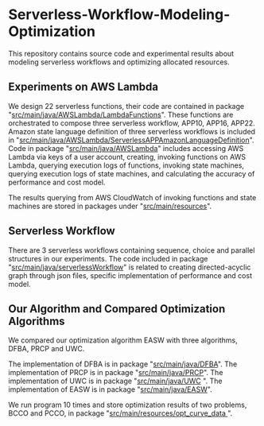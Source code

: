 # Serverless-Workflow-Modeling-Optimization
This repository contains source code and experimental results about modeling serverless workflows and optimizing allocated resources.
## Experiments on AWS Lambda

We design 22 serverless functions, their code are contained in package "[src/main/java/AWSLambda/LambdaFunctions](https://github.com/StudentWwg/Serverless-Workflow-Modeling-Optimization/tree/main/src/main/java/AWSLambda/LambdaFunctions)". These functions are orchestrated to compose three serverless workflow, APP10, APP16, APP22. Amazon state language definition of three serverless workflows is included in "[src/main/java/AWSLambda/ServerlessAPPAmazonLanguageDefinition](https://github.com/StudentWwg/Serverless-Workflow-Modeling-Optimization/tree/main/src/main/java/AWSLambda/ServerlessAPPAmazonLanguageDefinition)". Code in  package "[src/main/java/AWSLambda](https://github.com/StudentWwg/Serverless-Workflow-Modeling-Optimization/tree/main/src/main/java/AWSLambda)" includes accessing AWS Lambda via keys of a user account, creating, invoking functions on AWS Lambda, querying execution logs of functions, invoking state machines, querying execution logs of state machines, and calculating the accuracy of  performance and cost model.

The results querying from AWS CloudWatch  of invoking functions and state machines are stored in packages under "[src/main/resources](https://github.com/StudentWwg/Serverless-Workflow-Modeling-Optimization/tree/main/src/main/resources)".

## Serverless Workflow

There are 3 serverless workflows containing sequence, choice and parallel structures in our experiments. The code included in package "[src/main/java/serverlessWorkflow](https://github.com/StudentWwg/Serverless-Workflow-Modeling-Optimization/tree/main/src/main/java/serverlessWorkflow)" is related to creating directed-acyclic graph through json files, specific implementation of performance and cost model.

## Our Algorithm  and Compared Optimization Algorithms

We compared our optimization algorithm EASW with three algorithms, DFBA, PRCP and UWC.

The implementation of DFBA is in package "[src/main/java/DFBA](https://github.com/StudentWwg/Serverless-Workflow-Modeling-Optimization/tree/main/src/main/java/DFBA)". The implementation of PRCP is in package "[src/main/java/PRCP](https://github.com/StudentWwg/Serverless-Workflow-Modeling-Optimization/tree/main/src/main/java/PRCP)". The implementation of UWC is in package "[src/main/java/UWC](https://github.com/StudentWwg/Serverless-Workflow-Modeling-Optimization/tree/main/src/main/java/UWC) ". The implementation of EASW is in package "[src/main/java/EASW](https://github.com/StudentWwg/Serverless-Workflow-Modeling-Optimization/tree/main/src/main/java/EASW)".

We run program 10 times and store optimization results of two problems, BCCO and PCCO, in package "[src/main/resources/opt_curve_data ](https://github.com/StudentWwg/Serverless-Workflow-Modeling-Optimization/tree/main/src/main/resources/opt_curve_data)".
